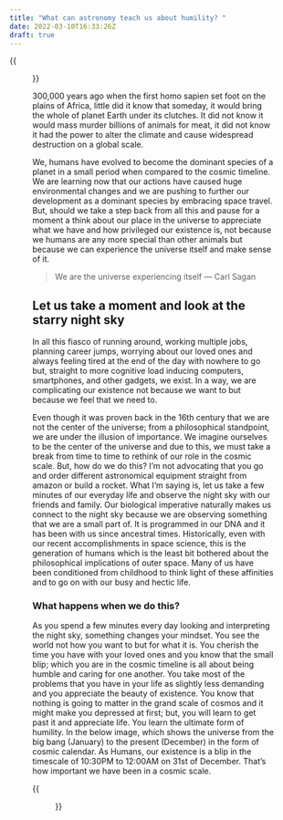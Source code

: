 ```yaml
---
title: "What can astronomy teach us about humility? "
date: 2022-03-10T16:33:26Z
draft: true
---
```


{{<figure src="/img/Astronomy/looking-up.jpeg" link="/img/Astronomy/looking-up.jpeg">}}

300,000 years ago when the first homo sapien set foot on the plains of Africa, little did it know that someday, it would bring the whole of planet Earth under its clutches. It did not know it would mass murder billions of animals for meat, it did not know it had the power to alter the climate and cause widespread destruction on a global scale.

We, humans have evolved to become the dominant species of a planet in a small period when compared to the cosmic timeline. We are learning now that our actions have caused huge environmental changes and we are pushing to further our development as a dominant species by embracing space travel.
But, should we take a step back from all this and pause for a moment a think about our place in the universe to appreciate what we have and how privileged our existence is, not because we humans are any more special than other animals but because we can experience the universe itself and make sense of it.

> We are the universe experiencing itself — Carl Sagan

## Let us take a moment and look at the starry night sky
In all this fiasco of running around, working multiple jobs, planning career jumps, worrying about our loved ones and always feeling tired at the end of the day with nowhere to go but, straight to more cognitive load inducing computers, smartphones, and other gadgets, we exist. In a way, we are complicating our existence not because we want to but because we feel that we need to.

Even though it was proven back in the 16th century that we are not the center of the universe; from a philosophical standpoint, we are under the illusion of importance. We imagine ourselves to be the center of the universe and due to this, we must take a break from time to time to rethink of our role in the cosmic scale. But, how do we do this?
I’m not advocating that you go and order different astronomical equipment straight from amazon or build a rocket. What I’m saying is, let us take a few minutes of our everyday life and observe the night sky with our friends and family. Our biological imperative naturally makes us connect to the night sky because we are observing something that we are a small part of. It is programmed in our DNA and it has been with us since ancestral times. Historically, even with our recent accomplishments in space science, this is the generation of humans which is the least bit bothered about the philosophical implications of outer space. Many of us have been conditioned from childhood to think light of these affinities and to go on with our busy and hectic life.

### What happens when we do this?
As you spend a few minutes every day looking and interpreting the night sky, something changes your mindset. You see the world not how you want to but for what it is. You cherish the time you have with your loved ones and you know that the small blip; which you are in the cosmic timeline is all about being humble and caring for one another. You take most of the problems that you have in your life as slightly less demanding and you appreciate the beauty of existence. You know that nothing is going to matter in the grand scale of cosmos and it might make you depressed at first; but, you will learn to get past it and appreciate life. You learn the ultimate form of humility. In the below image, which shows the universe from the big bang (January) to the present (December) in the form of cosmic calendar. As Humans, our existence is a blip in the timescale of 10:30PM to 12:00AM on 31st of December. That’s how important we have been in a cosmic scale.

{{<figure src="/img/Astronomy/Cosmic-calendar.jpeg" link="/img/Astronomy/Cosmic-calendar.jpeg">}}